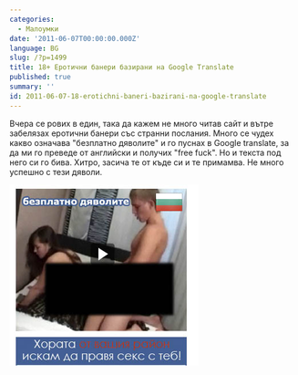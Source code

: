 ```yaml
---
categories:
  - Малоумки
date: '2011-06-07T00:00:00.000Z'
language: BG
slug: /?p=1499
title: 18+ Еротични банери базирани на Google Translate
published: true
summary: ''
id: 2011-06-07-18-erotichni-baneri-bazirani-na-google-translate
---
```


Вчера се рових в един, така да кажем не много читав сайт и вътре забелязах еротични банери със странни послания. Много се чудех какво означава "безплатно дяволите" и го пуснах в Google translate, за да ми го преведе от английски и получих "free fuck". Но и текста под него си го бива. Хитро, засича те от къде си и те примамва. Не много успешно с тези дяволи. 

![](https://raw.githubusercontent.com/kirilchristov/blog_images/main/2011/06/erotic-banner.jpg)
